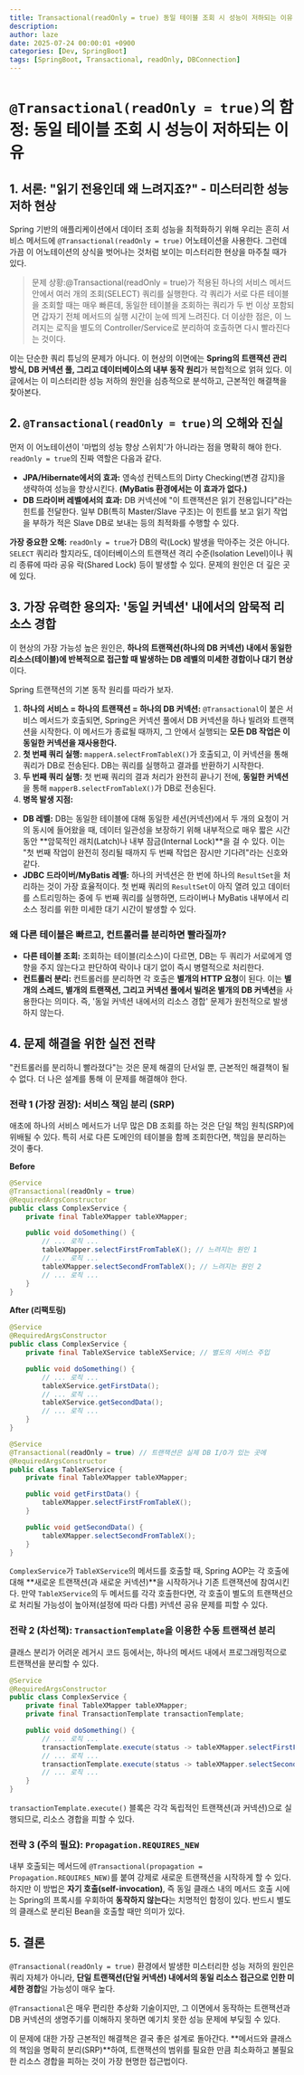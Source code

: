 ```yaml
---
title: Transactional(readOnly = true) 동일 테이블 조회 시 성능이 저하되는 이유
description: 
author: laze
date: 2025-07-24 00:00:01 +0900
categories: [Dev, SpringBoot]
tags: [SpringBoot, Transactional, readOnly, DBConnection]
---
```

# `@Transactional(readOnly = true)`의 함정: 동일 테이블 조회 시 성능이 저하되는 이유

## 1. 서론: "읽기 전용인데 왜 느려지죠?" - 미스터리한 성능 저하 현상

Spring 기반의 애플리케이션에서 데이터 조회 성능을 최적화하기 위해 우리는 흔히 서비스 메서드에 `@Transactional(readOnly = true)` 어노테이션을 사용한다. 그런데 가끔 이 어노테이션의 상식을 벗어나는 것처럼 보이는 미스터리한 현상을 마주칠 때가 있다.

> 문제 상황:@Transactional(readOnly = true)가 적용된 하나의 서비스 메서드 안에서 여러 개의 조회(SELECT) 쿼리를 실행한다. 각 쿼리가 서로 다른 테이블을 조회할 때는 매우 빠른데, 동일한 테이블을 조회하는 쿼리가 두 번 이상 포함되면 갑자기 전체 메서드의 실행 시간이 눈에 띄게 느려진다. 더 이상한 점은, 이 느려지는 로직을 별도의 Controller/Service로 분리하여 호출하면 다시 빨라진다는 것이다.
>

이는 단순한 쿼리 튜닝의 문제가 아니다. 이 현상의 이면에는 **Spring의 트랜잭션 관리 방식, DB 커넥션 풀, 그리고 데이터베이스의 내부 동작 원리**가 복합적으로 얽혀 있다. 이 글에서는 이 미스터리한 성능 저하의 원인을 심층적으로 분석하고, 근본적인 해결책을 찾아본다.

## 2. `@Transactional(readOnly = true)`의 오해와 진실

먼저 이 어노테이션이 '마법의 성능 향상 스위치'가 아니라는 점을 명확히 해야 한다. `readOnly = true`의 진짜 역할은 다음과 같다.

- **JPA/Hibernate에서의 효과:** 영속성 컨텍스트의 Dirty Checking(변경 감지)을 생략하여 성능을 향상시킨다. **(MyBatis 환경에서는 이 효과가 없다.)**
- **DB 드라이버 레벨에서의 효과:** DB 커넥션에 "이 트랜잭션은 읽기 전용입니다"라는 힌트를 전달한다. 일부 DB(특히 Master/Slave 구조)는 이 힌트를 보고 읽기 작업을 부하가 적은 Slave DB로 보내는 등의 최적화를 수행할 수 있다.

**가장 중요한 오해:** `readOnly = true`가 DB의 락(Lock) 발생을 막아주는 것은 아니다. `SELECT` 쿼리라 할지라도, 데이터베이스의 트랜잭션 격리 수준(Isolation Level)이나 쿼리 종류에 따라 공유 락(Shared Lock) 등이 발생할 수 있다. 문제의 원인은 더 깊은 곳에 있다.

## 3. 가장 유력한 용의자: '동일 커넥션' 내에서의 암묵적 리소스 경합

이 현상의 가장 가능성 높은 원인은, **하나의 트랜잭션(하나의 DB 커넥션) 내에서 동일한 리소스(테이블)에 반복적으로 접근할 때 발생하는 DB 레벨의 미세한 경합이나 대기 현상**이다.

Spring 트랜잭션의 기본 동작 원리를 따라가 보자.

1. **하나의 서비스 = 하나의 트랜잭션 = 하나의 DB 커넥션:** `@Transactional`이 붙은 서비스 메서드가 호출되면, Spring은 커넥션 풀에서 DB 커넥션을 하나 빌려와 트랜잭션을 시작한다. 이 메서드가 종료될 때까지, 그 안에서 실행되는 **모든 DB 작업은 이 동일한 커넥션을 재사용한다.**
2. **첫 번째 쿼리 실행:** `mapperA.selectFromTableX()`가 호출되고, 이 커넥션을 통해 쿼리가 DB로 전송된다. DB는 쿼리를 실행하고 결과를 반환하기 시작한다.
3. **두 번째 쿼리 실행:** 첫 번째 쿼리의 결과 처리가 완전히 끝나기 전에, **동일한 커넥션**을 통해 `mapperB.selectFromTableX()`가 DB로 전송된다.
4. **병목 발생 지점:**
  - **DB 레벨:** DB는 동일한 테이블에 대해 동일한 세션(커넥션)에서 두 개의 요청이 거의 동시에 들어왔을 때, 데이터 일관성을 보장하기 위해 내부적으로 매우 짧은 시간 동안 **암묵적인 래치(Latch)나 내부 잠금(Internal Lock)**을 걸 수 있다. 이는 "첫 번째 작업이 완전히 정리될 때까지 두 번째 작업은 잠시만 기다려"라는 신호와 같다.
  - **JDBC 드라이버/MyBatis 레벨:** 하나의 커넥션은 한 번에 하나의 `ResultSet`을 처리하는 것이 가장 효율적이다. 첫 번째 쿼리의 `ResultSet`이 아직 열려 있고 데이터를 스트리밍하는 중에 두 번째 쿼리를 실행하면, 드라이버나 MyBatis 내부에서 리소스 정리를 위한 미세한 대기 시간이 발생할 수 있다.

### 왜 다른 테이블은 빠르고, 컨트롤러를 분리하면 빨라질까?

- **다른 테이블 조회:** 조회하는 테이블(리소스)이 다르면, DB는 두 쿼리가 서로에게 영향을 주지 않는다고 판단하여 락이나 대기 없이 즉시 병렬적으로 처리한다.
- **컨트롤러 분리:** 컨트롤러를 분리하면 각 호출은 **별개의 HTTP 요청**이 된다. 이는 **별개의 스레드, 별개의 트랜잭션, 그리고 커넥션 풀에서 빌려온 별개의 DB 커넥션**을 사용한다는 의미다. 즉, '동일 커넥션 내에서의 리소스 경합' 문제가 원천적으로 발생하지 않는다.

## 4. 문제 해결을 위한 실전 전략

"컨트롤러를 분리하니 빨라졌다"는 것은 문제 해결의 단서일 뿐, 근본적인 해결책이 될 수 없다. 더 나은 설계를 통해 이 문제를 해결해야 한다.

### 전략 1 (가장 권장): 서비스 책임 분리 (SRP)

애초에 하나의 서비스 메서드가 너무 많은 DB 조회를 하는 것은 단일 책임 원칙(SRP)에 위배될 수 있다. 특히 서로 다른 도메인의 테이블을 함께 조회한다면, 책임을 분리하는 것이 좋다.

**Before**

```java
@Service
@Transactional(readOnly = true)
@RequiredArgsConstructor
public class ComplexService {
    private final TableXMapper tableXMapper;

    public void doSomething() {
        // ... 로직 ...
        tableXMapper.selectFirstFromTableX(); // 느려지는 원인 1
        // ... 로직 ...
        tableXMapper.selectSecondFromTableX(); // 느려지는 원인 2
        // ... 로직 ...
    }
}
```

**After (리팩토링)**

```java
@Service
@RequiredArgsConstructor
public class ComplexService {
    private final TableXService tableXService; // 별도의 서비스 주입

    public void doSomething() {
        // ... 로직 ...
        tableXService.getFirstData();
        // ... 로직 ...
        tableXService.getSecondData();
        // ... 로직 ...
    }
}

@Service
@Transactional(readOnly = true) // 트랜잭션은 실제 DB I/O가 있는 곳에
@RequiredArgsConstructor
public class TableXService {
    private final TableXMapper tableXMapper;

    public void getFirstData() {
        tableXMapper.selectFirstFromTableX();
    }

    public void getSecondData() {
        tableXMapper.selectSecondFromTableX();
    }
}
```

`ComplexService`가 `TableXService`의 메서드를 호출할 때, Spring AOP는 각 호출에 대해 **새로운 트랜잭션(과 새로운 커넥션)**을 시작하거나 기존 트랜잭션에 참여시킨다. 만약 `TableXService`의 두 메서드를 각각 호출한다면, 각 호출이 별도의 트랜잭션으로 처리될 가능성이 높아져(설정에 따라 다름) 커넥션 공유 문제를 피할 수 있다.

### 전략 2 (차선책): `TransactionTemplate`을 이용한 수동 트랜잭션 분리

클래스 분리가 어려운 레거시 코드 등에서는, 하나의 메서드 내에서 프로그래밍적으로 트랜잭션을 분리할 수 있다.

```java
@Service
@RequiredArgsConstructor
public class ComplexService {
    private final TableXMapper tableXMapper;
    private final TransactionTemplate transactionTemplate;

    public void doSomething() {
        // ... 로직 ...
        transactionTemplate.execute(status -> tableXMapper.selectFirstFromTableX());
        // ... 로직 ...
        transactionTemplate.execute(status -> tableXMapper.selectSecondFromTableX());
        // ... 로직 ...
    }
}
```

`transactionTemplate.execute()` 블록은 각각 독립적인 트랜잭션(과 커넥션)으로 실행되므로, 리소스 경합을 피할 수 있다.

### 전략 3 (주의 필요): `Propagation.REQUIRES_NEW`

내부 호출되는 메서드에 `@Transactional(propagation = Propagation.REQUIRES_NEW)`를 붙여 강제로 새로운 트랜잭션을 시작하게 할 수 있다. 하지만 이 방법은 **자기 호출(self-invocation)**, 즉 동일 클래스 내의 메서드 호출 시에는 Spring의 프록시를 우회하여 **동작하지 않는다**는 치명적인 함정이 있다. 반드시 별도의 클래스로 분리된 Bean을 호출할 때만 의미가 있다.

## 5. 결론

`@Transactional(readOnly = true)` 환경에서 발생한 미스터리한 성능 저하의 원인은 쿼리 자체가 아니라, **단일 트랜잭션(단일 커넥션) 내에서의 동일 리소스 접근으로 인한 미세한 경합**일 가능성이 매우 높다.

`@Transactional`은 매우 편리한 추상화 기술이지만, 그 이면에서 동작하는 트랜잭션과 DB 커넥션의 생명주기를 이해하지 못하면 예기치 못한 성능 문제에 부딪힐 수 있다.

이 문제에 대한 가장 근본적인 해결책은 결국 좋은 설계로 돌아간다. **메서드와 클래스의 책임을 명확히 분리(SRP)**하여, 트랜잭션의 범위를 필요한 만큼 최소화하고 불필요한 리소스 경합을 피하는 것이 가장 현명한 접근법이다.
